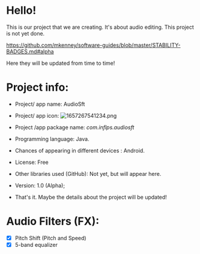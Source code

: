 # Hello!
This is our project that we are creating. It's about audio editing. This project is not yet done.

https://github.com/mkenney/software-guides/blob/master/STABILITY-BADGES.md#alpha

Here they will be updated from time to time!

# Project info:
- Project/ app name: AudioSft

- Project/ app icon:
![1657267541234.png](https://user-images.githubusercontent.com/104360334/177946806-60bc4d6f-bbe6-486b-81bd-b7589ed97cc6.png)

- Project /app package name: *com.inflps.audiosft*

- Programming language: Java.

- Chances of appearing in different devices : 
   Android.

- License: Free 

- Other libraries used (GitHub): Not yet, but will appear here.

- Version: 1.0 (Alpha);

- That's it. Maybe the details about the project will be updated!

# Audio Filters (FX):
- [x] Pitch Shift (Pitch and Speed)
- [x] 5-band equalizer
